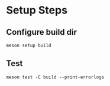 # Setup Steps

## Configure build dir
`meson setup build`

## Test 
`meson test -C build --print-errorlogs`
